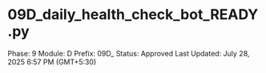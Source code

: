 # 09D_daily_health_check_bot_READY.py

Phase: 9
Module: D
Prefix: 09D_
Status: Approved
Last Updated: July 28, 2025 6:57 PM (GMT+5:30)
